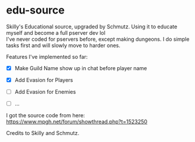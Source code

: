# edu-source
Skilly's Educational source, upgraded by Schmutz. Using it to educate myself and become a full pserver dev lol <br/>
I've never coded for pservers before, except making dungeons. I do simple tasks first and will slowly move to harder ones.

Features I've implemented so far:
- [x] Make Guild Name show up in chat before player name
- [x] Add Evasion for Players
- [ ] Add Evasion for Enemies
- [ ] ...


I got the source code from here:
https://www.mpgh.net/forum/showthread.php?t=1523250

Credits to Skilly and Schmutz.

